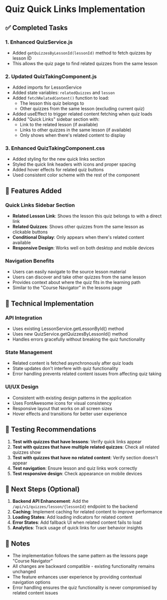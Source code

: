 # Quiz Quick Links Implementation

## ✅ Completed Tasks

### 1. Enhanced QuizService.js
- Added `getQuizzesByLessonId(lessonId)` method to fetch quizzes by lesson ID
- This allows the quiz page to find related quizzes from the same lesson

### 2. Updated QuizTakingComponent.js
- Added imports for LessonService
- Added state variables: `relatedQuizzes` and `lesson`
- Added `fetchRelatedContent()` function to load:
  - The lesson this quiz belongs to
  - Other quizzes from the same lesson (excluding current quiz)
- Added useEffect to trigger related content fetching when quiz loads
- Added "Quick Links" sidebar section with:
  - Link to the related lesson (if available)
  - Links to other quizzes in the same lesson (if available)
  - Only shows when there's related content to display

### 3. Enhanced QuizTakingComponent.css
- Added styling for the new quick links section
- Styled the quick link headers with icons and proper spacing
- Added hover effects for related quiz buttons
- Used consistent color scheme with the rest of the component

## 🎯 Features Added

### Quick Links Sidebar Section
- **Related Lesson Link**: Shows the lesson this quiz belongs to with a direct link
- **Related Quizzes**: Shows other quizzes from the same lesson as clickable buttons
- **Conditional Display**: Only appears when there's related content available
- **Responsive Design**: Works well on both desktop and mobile devices

### Navigation Benefits
- Users can easily navigate to the source lesson material
- Users can discover and take other quizzes from the same lesson
- Provides context about where the quiz fits in the learning path
- Similar to the "Course Navigator" in the lessons page

## 🔧 Technical Implementation

### API Integration
- Uses existing LessonService.getLessonById() method
- Uses new QuizService.getQuizzesByLessonId() method
- Handles errors gracefully without breaking the quiz functionality

### State Management
- Related content is fetched asynchronously after quiz loads
- State updates don't interfere with quiz functionality
- Error handling prevents related content issues from affecting quiz taking

### UI/UX Design
- Consistent with existing design patterns in the application
- Uses FontAwesome icons for visual consistency
- Responsive layout that works on all screen sizes
- Hover effects and transitions for better user experience

## 🧪 Testing Recommendations

1. **Test with quizzes that have lessons**: Verify quick links appear
2. **Test with quizzes that have multiple related quizzes**: Check all related quizzes show
3. **Test with quizzes that have no related content**: Verify section doesn't appear
4. **Test navigation**: Ensure lesson and quiz links work correctly
5. **Test responsive design**: Check appearance on mobile devices

## 🚀 Next Steps (Optional)

1. **Backend API Enhancement**: Add the `/api/v1/quizzes/lesson/{lessonId}` endpoint to the backend
2. **Caching**: Implement caching for related content to improve performance
3. **Loading States**: Add loading indicators for related content
4. **Error States**: Add fallback UI when related content fails to load
5. **Analytics**: Track usage of quick links for user behavior insights

## 📝 Notes

- The implementation follows the same pattern as the lessons page "Course Navigator"
- All changes are backward compatible - existing functionality remains unchanged
- The feature enhances user experience by providing contextual navigation options
- Error handling ensures the quiz functionality is never compromised by related content issues
